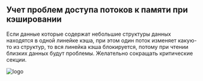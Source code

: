 ## Учет проблем доступа потоков к памяти при кэшировании
Если данные которые содержат небольшие структуры данных 
находятся в одной линейке кэша, при этом один поток изменяет
какую-то из структур, то вся линейка кэша блокируется, потому 
при чтении близких данных будут проблемы. Желательно сокращать критические секции.

![logo](https://software.intel.com/sites/default/files/m/d/4/1/d/8/5-4-figure-1.gif)
